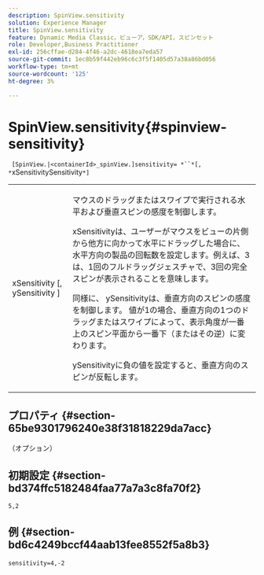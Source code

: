 ```yaml
---
description: SpinView.sensitivity
solution: Experience Manager
title: SpinView.sensitivity
feature: Dynamic Media Classic，ビューア，SDK/API，スピンセット
role: Developer,Business Practitioner
exl-id: 256cffae-d284-4f46-a2dc-4618ea7eda57
source-git-commit: 1ec8b59f442eb96c6c3f5f1405d57a38a86bd056
workflow-type: tm+mt
source-wordcount: '125'
ht-degree: 3%

---
```


# SpinView.sensitivity{#spinview-sensitivity}

` [SpinView.|<containerId>_spinView.]sensitivity= *``*[, *`xSensitivitySensitivity`*]`

<table id="table_18D47E7C6A2D4D68B94225CB621D5F7C"> 
 <tbody> 
  <tr> 
   <td colname="col1"> <p> <span class="codeph"><span class="varname"> xSensitivity</span> [,  <span class="varname"> ySensitivity</span> ]</span> </p> </td> 
   <td colname="col2"> <p> マウスのドラッグまたはスワイプで実行される水平および垂直スピンの感度を制御します。 </p> <p> <span class="codeph"> </span> xSensitivityは、ユーザーがマウスをビューの片側から他方に向かって水平にドラッグした場合に、水平方向の製品の回転数を設定します。例えば、3は、1回のフルドラッグジェスチャで、3回の完全スピンが表示されることを意味します。 </p> <p>同様に、<span class="codeph"> ySensitivity</span>は、垂直方向のスピンの感度を制御します。 値が1の場合、垂直方向の1つのドラッグまたはスワイプによって、表示角度が一番上のスピン平面から一番下（またはその逆）に変わります。 </p> <p><span class="codeph"> ySensitivity</span>に負の値を設定すると、垂直方向のスピンが反転します。 </p> </td> 
  </tr> 
 </tbody> 
</table>

## プロパティ {#section-65be9301796240e38f31818229da7acc}

（オプション）

## 初期設定 {#section-bd374ffc5182484faa77a7a3c8fa70f2}

`5,2`

## 例 {#section-bd6c4249bccf44aab13fee8552f5a8b3}

`sensitivity=4,-2`
